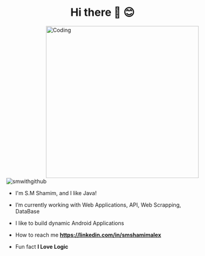 <h1 align="center">Hi there 👋 😊</h1>
<img align="right" alt="Coding" width="400" src="https://cdn.dribbble.com/users/1162077/screenshots/3848914/programmer.gif">

<p align="left"> <img src="https://komarev.com/ghpvc/?username=smwithgithub&label=Profile%20views&color=0e75b6&style=flat" alt="smwithgithub" /> </p>

- I'm S.M Shamim, and I like Java!

- I’m currently working with Web Applications, API, Web Scrapping, DataBase

- I like to build dynamic Android Applications

- How to reach me **https://linkedin.com/in/smshamimalex**

- Fun fact **I Love Logic**

